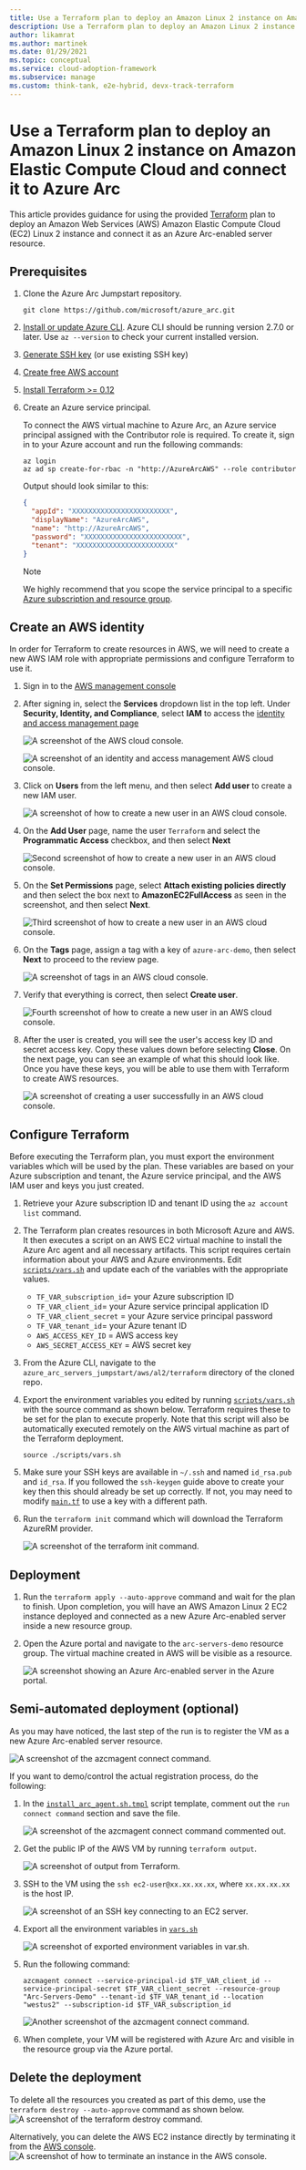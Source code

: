 ```yaml
---
title: Use a Terraform plan to deploy an Amazon Linux 2 instance on Amazon Elastic Compute Cloud and connect it to Azure Arc
description: Use a Terraform plan to deploy an Amazon Linux 2 instance on Amazon Elastic Compute Cloud and connect it to Azure Arc.
author: likamrat
ms.author: martinek
ms.date: 01/29/2021
ms.topic: conceptual
ms.service: cloud-adoption-framework
ms.subservice: manage
ms.custom: think-tank, e2e-hybrid, devx-track-terraform
---
```


# Use a Terraform plan to deploy an Amazon Linux 2 instance on Amazon Elastic Compute Cloud and connect it to Azure Arc

This article provides guidance for using the provided [Terraform](https://www.terraform.io/) plan to deploy an Amazon Web Services (AWS) Amazon Elastic Compute Cloud (EC2) Linux 2 instance and connect it as an Azure Arc-enabled server resource.

## Prerequisites

1. Clone the Azure Arc Jumpstart repository.

    ```console
    git clone https://github.com/microsoft/azure_arc.git
    ```

2. [Install or update Azure CLI](/cli/azure/install-azure-cli). Azure CLI should be running version 2.7.0 or later. Use `az --version` to check your current installed version.

3. [Generate SSH key](https://help.github.com/articles/generating-a-new-ssh-key-and-adding-it-to-the-ssh-agent/) (or use existing SSH key)

4. [Create free AWS account](https://aws.amazon.com/premiumsupport/knowledge-center/create-and-activate-aws-account/)

5. [Install Terraform >= 0.12](https://learn.hashicorp.com/tutorials/terraform/install-cli)

6. Create an Azure service principal.

    To connect the AWS virtual machine to Azure Arc, an Azure service principal assigned with the Contributor role is required. To create it, sign in to your Azure account and run the following commands:

    ```console
    az login
    az ad sp create-for-rbac -n "http://AzureArcAWS" --role contributor
    ```

    Output should look similar to this:

    ```json
    {
      "appId": "XXXXXXXXXXXXXXXXXXXXXXXX",
      "displayName": "AzureArcAWS",
      "name": "http://AzureArcAWS",
      "password": "XXXXXXXXXXXXXXXXXXXXXXXX",
      "tenant": "XXXXXXXXXXXXXXXXXXXXXXXX"
    }
    ```

    > [!NOTE]
    > We highly recommend that you scope the service principal to a specific [Azure subscription and resource group](/cli/azure/ad/sp).

## Create an AWS identity

In order for Terraform to create resources in AWS, we will need to create a new AWS IAM role with appropriate permissions and configure Terraform to use it.

1. Sign in to the [AWS management console](https://console.aws.amazon.com/console/home)

2. After signing in, select the **Services** dropdown list in the top left. Under **Security, Identity, and Compliance**, select **IAM** to access the [identity and access management page](https://console.aws.amazon.com/iam/home)

    ![A screenshot of the AWS cloud console.](./media/aws-terraform-al2/al2-aws-console.png)

    ![A screenshot of an identity and access management AWS cloud console.](./media/aws-terraform-al2/al2-aws-iam.png)

3. Click on **Users** from the left menu, and then select **Add user** to create a new IAM user.

    ![A screenshot of how to create a new user in an AWS cloud console.](./media/aws-terraform-al2/al2-new-user-1.png)

4. On the **Add User** page, name the user `Terraform` and select the **Programmatic Access** checkbox, and then select **Next**

    ![Second screenshot of how to create a new user in an AWS cloud console.](./media/aws-terraform-al2/al2-new-user-2.png)

5. On the **Set Permissions** page, select **Attach existing policies directly** and then select the box next to **AmazonEC2FullAccess** as seen in the screenshot, and then select **Next**.

    ![Third screenshot of how to create a new user in an AWS cloud console.](./media/aws-terraform-al2/al2-new-user-3.png)

6. On the **Tags** page, assign a tag with a key of `azure-arc-demo`, then select **Next** to proceed to the review page.

    ![A screenshot of tags in an AWS cloud console.](./media/aws-terraform-al2/al2-tags.png)

7. Verify that everything is correct, then select **Create user**.

    ![Fourth screenshot of how to create a new user in an AWS cloud console.](./media/aws-terraform-al2/al2-new-user-4.png)

8. After the user is created, you will see the user's access key ID and secret access key. Copy these values down before selecting **Close**. On the next page, you can see an example of what this should look like. Once you have these keys, you will be able to use them with Terraform to create AWS resources.

    ![A screenshot of creating a user successfully in an AWS cloud console.](./media/aws-terraform-al2/al2-new-user-5.png)

## Configure Terraform

Before executing the Terraform plan, you must export the environment variables which will be used by the plan. These variables are based on your Azure subscription and tenant, the Azure service principal, and the AWS IAM user and keys you just created.

1. Retrieve your Azure subscription ID and tenant ID using the `az account list` command.

2. The Terraform plan creates resources in both Microsoft Azure and AWS. It then executes a script on an AWS EC2 virtual machine to install the Azure Arc agent and all necessary artifacts. This script requires certain information about your AWS and Azure environments. Edit [`scripts/vars.sh`](https://github.com/microsoft/azure_arc/blob/main/azure_arc_servers_jumpstart/aws/AL2/terraform/scripts/vars.sh) and update each of the variables with the appropriate values.

    - `TF_VAR_subscription_id`= your Azure subscription ID
    - `TF_VAR_client_id`= your Azure service principal application ID
    - `TF_VAR_client_secret` = your Azure service principal password
    - `TF_VAR_tenant_id`= your Azure tenant ID
    - `AWS_ACCESS_KEY_ID` = AWS access key
    - `AWS_SECRET_ACCESS_KEY` = AWS secret key

3. From the Azure CLI, navigate to the `azure_arc_servers_jumpstart/aws/al2/terraform` directory of the cloned repo.

4. Export the environment variables you edited by running [`scripts/vars.sh`](https://github.com/microsoft/azure_arc/blob/main/azure_arc_servers_jumpstart/aws/AL2/terraform/scripts/vars.sh) with the source command as shown below. Terraform requires these to be set for the plan to execute properly. Note that this script will also be automatically executed remotely on the AWS virtual machine as part of the Terraform deployment.

    ```console
    source ./scripts/vars.sh
    ```

5. Make sure your SSH keys are available in `~/.ssh` and named `id_rsa.pub` and `id_rsa`. If you followed the `ssh-keygen` guide above to create your key then this should already be set up correctly. If not, you may need to modify [`main.tf`](https://github.com/microsoft/azure_arc/blob/main/azure_arc_servers_jumpstart/aws/AL2/terraform/main.tf) to use a key with a different path.

6. Run the `terraform init` command which will download the Terraform AzureRM provider.

    ![A screenshot of the `terraform init` command.](./media/aws-terraform-al2/al2-terraform-init.png)

## Deployment

1. Run the `terraform apply --auto-approve` command and wait for the plan to finish. Upon completion, you will have an AWS Amazon Linux 2 EC2 instance deployed and connected as a new Azure Arc-enabled server inside a new resource group.

2. Open the Azure portal and navigate to the `arc-servers-demo` resource group. The virtual machine created in AWS will be visible as a resource.

    ![A screenshot showing an Azure Arc-enabled server in the Azure portal.](./media/aws-terraform-al2/al2-server.png)

## Semi-automated deployment (optional)

As you may have noticed, the last step of the run is to register the VM as a new Azure Arc-enabled server resource.

  ![A screenshot of the `azcmagent connect` command.](./media/aws-terraform-al2/al2-azcmagent.png)

If you want to demo/control the actual registration process, do the following:

1. In the [`install_arc_agent.sh.tmpl`](https://github.com/microsoft/azure_arc/blob/main/azure_arc_servers_jumpstart/aws/AL2/terraform/scripts/install_arc_agent.sh.tmpl) script template, comment out the `run connect command` section and save the file.

    ![A screenshot of the `azcmagent connect` command commented out.](./media/aws-terraform-al2/al2-azcmagent-commented.png)

2. Get the public IP of the AWS VM by running `terraform output`.

    ![A screenshot of output from Terraform.](./media/aws-terraform-al2/al2-terraform-output.png)

3. SSH to the VM using the `ssh ec2-user@xx.xx.xx.xx`, where `xx.xx.xx.xx` is the host IP.

    ![A screenshot of an SSH key connecting to an EC2 server.](./media/aws-terraform-al2/al2-ssh.png)

4. Export all the environment variables in [`vars.sh`](https://github.com/microsoft/azure_arc/blob/main/azure_arc_servers_jumpstart/aws/AL2/terraform/scripts/vars.sh)

    ![A screenshot of exported environment variables in `var.sh`.](./media/aws-terraform-al2/al2-export-variables.png)

5. Run the following command:

    ```console
    azcmagent connect --service-principal-id $TF_VAR_client_id --service-principal-secret $TF_VAR_client_secret --resource-group "Arc-Servers-Demo" --tenant-id $TF_VAR_tenant_id --location "westus2" --subscription-id $TF_VAR_subscription_id
    ```

    ![Another screenshot of the `azcmagent connect` command.](./media/aws-terraform-al2/al2-azcmagent-2.png)

6. When complete, your VM will be registered with Azure Arc and visible in the resource group via the Azure portal.

## Delete the deployment

To delete all the resources you created as part of this demo, use the `terraform destroy --auto-approve` command as shown below.
    ![A screenshot of the `terraform destroy` command.](./media/aws-terraform-al2/al2-terraform-destroy.png)

Alternatively, you can delete the AWS EC2 instance directly by terminating it from the [AWS console](https://console.aws.amazon.com/ec2/v2/home).
    ![A screenshot of how to terminate an instance in the AWS console.](./media/aws-terraform-al2/al2-terminate.png)
